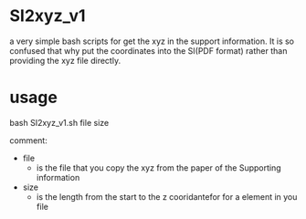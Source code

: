 # SI2xyz_v1
a very simple bash scripts for get the xyz in the support information. 
It is so confused that why put the coordinates into the SI(PDF format) rather than providing the xyz file directly.
# usage
bash SI2xyz_v1.sh file size

comment:
- file
  - is the file that you copy the xyz from the paper of the Supporting information
- size
  - is the length from the start to the z cooridantefor for a element in you file
 
  

